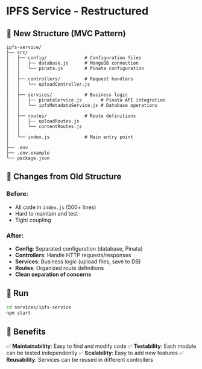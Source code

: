 # IPFS Service - Restructured

## 📁 New Structure (MVC Pattern)

```
ipfs-service/
├── src/
│   ├── config/              # Configuration files
│   │   ├── database.js      # MongoDB connection
│   │   └── pinata.js        # Pinata configuration
│   │
│   ├── controllers/         # Request handlers
│   │   └── uploadController.js
│   │
│   ├── services/            # Business logic
│   │   ├── pinataService.js       # Pinata API integration
│   │   └── ipfsMetadataService.js # Database operations
│   │
│   ├── routes/              # Route definitions
│   │   ├── uploadRoutes.js
│   │   └── contentRoutes.js
│   │
│   └── index.js             # Main entry point
│
├── .env
├── .env.example
└── package.json
```

## 🔄 Changes from Old Structure

### Before:
- All code in `index.js` (500+ lines)
- Hard to maintain and test
- Tight coupling

### After:
- **Config**: Separated configuration (database, Pinata)
- **Controllers**: Handle HTTP requests/responses
- **Services**: Business logic (upload files, save to DB)
- **Routes**: Organized route definitions
- **Clean separation of concerns**

## 🚀 Run

```bash
cd services/ipfs-service
npm start
```

## 📝 Benefits

✅ **Maintainability**: Easy to find and modify code
✅ **Testability**: Each module can be tested independently
✅ **Scalability**: Easy to add new features
✅ **Reusability**: Services can be reused in different controllers
